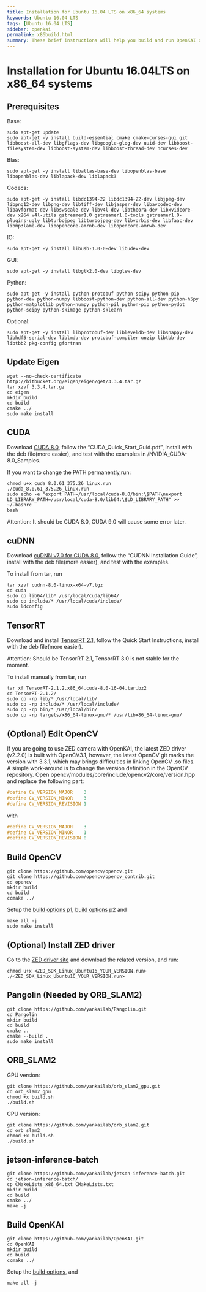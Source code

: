 ```yaml
---
title: Installation for Ubuntu 16.04 LTS on x86_64 systems
keywords: Ubuntu 16.04 LTS
tags: [Ubuntu 16.04 LTS]
sidebar: openkai
permalink: x86build.html
summary: These brief instructions will help you build and run OpenKAI on Ubuntu 16.04 LTS on x86_64 systems, tested on Ubuntu Desktop 16.04.3
---
```

# Installation for Ubuntu 16.04LTS on x86_64 systems

## Prerequisites

Base:
```shell
sudo apt-get update
sudo apt-get -y install build-essential cmake cmake-curses-gui git libboost-all-dev libgflags-dev libgoogle-glog-dev uuid-dev libboost-filesystem-dev libboost-system-dev libboost-thread-dev ncurses-dev
```

Blas:
```shell
sudo apt-get -y install libatlas-base-dev libopenblas-base libopenblas-dev liblapack-dev liblapack3
```

Codecs:
```shell
sudo apt-get -y install libdc1394-22 libdc1394-22-dev libjpeg-dev libpng12-dev libpng-dev libtiff-dev libjasper-dev libavcodec-dev libavformat-dev libswscale-dev libv4l-dev libtheora-dev libxvidcore-dev x264 v4l-utils gstreamer1.0 gstreamer1.0-tools gstreamer1.0-plugins-ugly libturbojpeg libturbojpeg-dev libvorbis-dev libfaac-dev libmp3lame-dev libopencore-amrnb-dev libopencore-amrwb-dev
```

IO:
```shell
sudo apt-get -y install libusb-1.0-0-dev libudev-dev
```

GUI:
```shell
sudo apt-get -y install libgtk2.0-dev libglew-dev
```

Python:
```shell
sudo apt-get -y install python-protobuf python-scipy python-pip python-dev python-numpy libboost-python-dev python-all-dev python-h5py python-matplotlib python-numpy python-pil python-pip python-pydot python-scipy python-skimage python-sklearn
```

Optional:
```shell
sudo apt-get -y install libprotobuf-dev libleveldb-dev libsnappy-dev libhdf5-serial-dev liblmdb-dev protobuf-compiler unzip libtbb-dev libtbb2 pkg-config gfortran
```


## Update Eigen

```shell
wget --no-check-certificate http://bitbucket.org/eigen/eigen/get/3.3.4.tar.gz
tar xzvf 3.3.4.tar.gz
cd eigen
mkdir build
cd build
cmake ../
sudo make install
```

## CUDA
Download [CUDA 8.0](https://developer.nvidia.com/cuda-toolkit-archive), follow the “CUDA_Quick_Start_Guid.pdf”, install with the deb file(more easier), and test with the examples in /NVIDIA_CUDA-8.0_Samples.

If you want to change the PATH permanently,run:

```shell
chmod u+x cuda_8.0.61_375.26_linux.run
./cuda_8.0.61_375.26_linux.run
sudo echo -e "export PATH=/usr/local/cuda-8.0/bin:\$PATH\nexport LD_LIBRARY_PATH=/usr/local/cuda-8.0/lib64:\$LD_LIBRARY_PATH" >> ~/.bashrc
bash
```
Attention: It should be CUDA 8.0, CUDA 9.0 will cause some error later.

## cuDNN
Download [cuDNN v7.0 for CUDA 8.0](https://developer.nvidia.com/cudnn), follow the “CUDNN Installation Guide”, install with the deb file(more easier), and test with the examples.

To install from tar, run

```shell
tar xzvf cudnn-8.0-linux-x64-v7.tgz
cd cuda
sudo cp lib64/lib* /usr/local/cuda/lib64/
sudo cp include/* /usr/local/cuda/include/
sudo ldconfig
```

## TensorRT
Download and install [TensorRT 2.1](https://developer.nvidia.com/tensorrt), follow the Quick Start Instructions, install with the deb file(more easier). 

Attention: Should be TensorRT 2.1, TensorRT 3.0 is not stable for the moment.

To install manually from tar, run

```shell
tar xf TensorRT-2.1.2.x86_64.cuda-8.0-16-04.tar.bz2
cd TensorRT-2.1.2/
sudo cp -rp lib/* /usr/local/lib/
sudo cp -rp include/* /usr/local/include/
sudo cp -rp bin/* /usr/local/bin/
sudo cp -rp targets/x86_64-linux-gnu/* /usr/libx86_64-linux-gnu/
```

## (Optional) Edit OpenCV
If you are going to use ZED camera with OpenKAI, the latest ZED driver (v2.2.0) is built with OpenCV3.1, however, the latest OpenCV git marks the version with 3.3.1, which may brings difficulties in linking OpenCV .so files. A simple work-around is to change the version definition in the OpenCV repository. Open opencv/modules/core/include/opencv2/core/version.hpp and replace the following part:

```cpp
#define CV_VERSION_MAJOR    3
#define CV_VERSION_MINOR    3
#define CV_VERSION_REVISION 1
```

with

```cpp
#define CV_VERSION_MAJOR    3
#define CV_VERSION_MINOR    1
#define CV_VERSION_REVISION 0
```

## Build OpenCV

```shell
git clone https://github.com/opencv/opencv.git
git clone https://github.com/opencv/opencv_contrib.git
cd opencv
mkdir build
cd build
ccmake ../
```
Setup the [build options p1](/images/OpenCV_ccmake_1.png), [build options p2](/images/OpenCV_ccmake_2.png) and

```shell
make all -j
sudo make install
```

## (Optional) Install ZED driver

Go to the [ZED driver site](https://www.stereolabs.com/developers/downloads/) and download the related version, and run:

```shell
chmod u+x <ZED_SDK_Linux_Ubuntu16_YOUR_VERSION.run>
./<ZED_SDK_Linux_Ubuntu16_YOUR_VERSION.run>
```

## Pangolin (Needed by ORB_SLAM2)

```shell
git clone https://github.com/yankailab/Pangolin.git
cd Pangolin
mkdir build
cd build
cmake ..
cmake --build .
sudo make install
```

## ORB_SLAM2

GPU version:
```shell
git clone https://github.com/yankailab/orb_slam2_gpu.git
cd orb_slam2_gpu
chmod +x build.sh
./build.sh
```

CPU version:
```shell
git clone https://github.com/yankailab/orb_slam2.git
cd orb_slam2
chmod +x build.sh
./build.sh
```

## jetson-inference-batch
```shell
git clone https://github.com/yankailab/jetson-inference-batch.git
cd jetson-inference-batch/
cp CMakeLists_x86_64.txt CMakeLists.txt
mkdir build
cd build
cmake ../
make -j
```

## Build OpenKAI

```shell
git clone https://github.com/yankailab/OpenKAI.git
cd OpenKAI
mkdir build
cd build
ccmake ../
```
Setup the [build options](/images/OpenKAI_ccmake.png), and

```shell
make all -j
```
